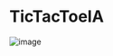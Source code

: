 # TicTacToeIA

![image](https://user-images.githubusercontent.com/129012183/227809703-43ad5d8a-95d1-46b9-9dca-cc6670aef114.png)
